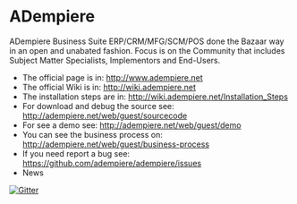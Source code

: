 # ADempiere
ADempiere Business Suite ERP/CRM/MFG/SCM/POS done the Bazaar way in an open and unabated fashion. Focus is on the Community that includes Subject Matter Specialists, Implementors and End-Users. 
- The official page is in: http://www.adempiere.net
- The official Wiki is in: http://wiki.adempiere.net
- The installation steps are in: http://wiki.adempiere.net/Installation_Steps
- For download and debug the source see: http://adempiere.net/web/guest/sourcecode
- For see a demo see: http://adempiere.net/web/guest/demo
- You can see the business process on: http://adempiere.net/web/guest/business-process
- If you need report a bug see: https://github.com/adempiere/adempiere/issues
- News

[![Gitter](https://badges.gitter.im/Join%20Chat.svg)](https://gitter.im/adempiere/adempiere?utm_source=badge&utm_medium=badge&utm_campaign=pr-badge&utm_content=badge)
